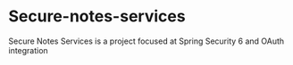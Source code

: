 # Secure-notes-services
Secure Notes Services is a project focused at Spring Security 6 and OAuth integration

